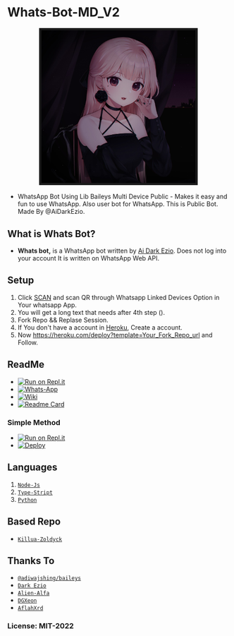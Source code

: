 # Whats-Bot-MD_V2

 <p align="center">
    <img src="https://raw.githubusercontent.com/AiDarkEzio/Whats-Bot/master/GojoMedia/D_E-DPC.jpg" alt="ADE" width="350" high="350" border="5"/>
</p>

- WhatsApp Bot Using Lib Baileys Multi Device Public - Makes it easy and fun to use WhatsApp. Also user bot for WhatsApp. This is Public Bot. Made By @AiDarkEzio.

## What is Whats Bot?

- **Whats bot,** is a WhatsApp bot written by [Ai Dark Ezio](https://github.com/AiDarkEzio). Does not log into your account It is written on WhatsApp Web API.

## Setup

1. Click [SCAN](https://replit.com/@Subadrabro/WhatsBot-QR?v=1) and scan QR through Whatsapp Linked Devices Option in Your whatsapp App.
2. You will get a long text that needs after 4th step ().
3. Fork Repo && Replase Session.
4. If You don't have a account in [Heroku](https://signup.heroku.com/), Create a account.
5. Now <https://heroku.com/deploy?template=Your_Fork_Repo_url> and Follow.

## ReadMe

- [![Run on Repl.it](https://img.shields.io/badge/-watch%20video-critical?style=for-the-badge&logo=youtube&logoColor=white)](https://youtube.com/channel/UCeDeaDD8dpdMT2gO3VHY1JQ)
- [![Whats-App](https://img.shields.io/badge/-Whatsapp%20Group-lightgrey?style=for-the-badge&logo=whatsapp&logoColor=white)](https://chat.whatsapp.com/E4idBD9jqmyj)
- [![Wiki](https://img.shields.io/badge/plugins-blue?style=for-the-badge&logo=appveyor%22)](https://github.com/lyfe00011/whatsapp-bot/wiki/)
- [![Readme Card](https://github-readme-stats.vercel.app/api/pin/?username=aidarkezio&repo=WhatsBot-V2&theme=midnight-purple)](https://github.com/AiDarkEzio/WhatsBot-V2)

### Simple Method

- [![Run on Repl.it](https://repl.it/badge/github/Quiec/whatsasena)](https://replit.com/@Subadrabro/WhatsBot-QR?v=1)
- [![Deploy](https://www.herokucdn.com/deploy/button.svg)](https://heroku.com/deploy?template=https://github.com/ZIYAN-SER/Asena-MD)

## Languages

1. [`Node-Js`](https://nodejs.org/)
2. [`Type-Stript`](https://www.typescriptlang.org/)
3. [`Python`](https://www.python.org/)

## Based Repo

- [`Killua-Zoldyck`](https://github.com/zhwzein/Killua-Zoldyck "Base Bot")

## Thanks To

- [`@adiwajshing/baileys`](https://github.com/adiwajshing/baileys 'main lib')
- [`Dark Ezio`](https://github.com/Alien-Alfa 'Cerater')
- [`Alien-Alfa`](https://github.com/Alien-Alfa)
- [`DGXeon`](https://github.com/DGXeon)
- [`AflahXrd`](https://github.com/nexusNw)

### License: MIT-2022
